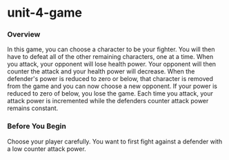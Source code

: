 # unit-4-game

### Overview

In this game, you can choose a character to be your fighter. You will then have to defeat
all of the other remaining characters, one at a time. 
When you attack, your opponent will lose health power. Your opponent will then counter the 
attack and your health power will decrease. When the defender's power is reduced to zero or
below, that character is removed from the game and you can now choose a new opponent.
If your power is reduced to zero of below, you lose the game.
Each time you attack, your attack power is incremented while the defenders counter attack power
remains constant.



### Before You Begin

Choose your player carefully. You want to first fight against a defender with a low counter
attack power. 

